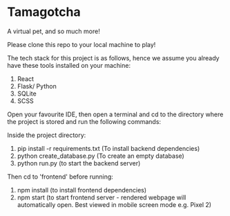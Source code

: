 # Tamagotcha

A virtual pet, and so much more!

Please clone this repo to your local machine to play!

The tech stack for this project is as follows, hence we assume you already have these tools installed on your machine:

1. React
2. Flask/ Python
3. SQLite
4. SCSS

Open your favourite IDE, then open a terminal and cd to the directory where the project is stored and run the following commands:

Inside the project directory:

1. pip install -r requirements.txt (To install backend dependencies)
2. python create_database.py (To create an empty database)
3. python run.py (to start the backend server)

Then cd to 'frontend' before running:

1. npm install (to install frontend dependencies)
2. npm start (to start frontend server - rendered webpage will automatically open. Best viewed in mobile screen mode e.g. Pixel 2)
